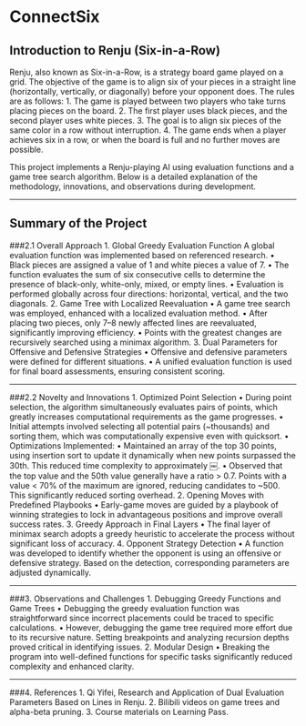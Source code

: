 # ConnectSix

## Introduction to Renju (Six-in-a-Row)

Renju, also known as Six-in-a-Row, is a strategy board game played on a grid. The objective of the game is to align six of your pieces in a straight line (horizontally, vertically, or diagonally) before your opponent does. The rules are as follows:
    1.    The game is played between two players who take turns placing pieces on the board.
    2.    The first player uses black pieces, and the second player uses white pieces.
    3.    The goal is to align six pieces of the same color in a row without interruption.
    4.    The game ends when a player achieves six in a row, or when the board is full and no further moves are possible.

This project implements a Renju-playing AI using evaluation functions and a game tree search algorithm. Below is a detailed explanation of the methodology, innovations, and observations during development.

---

## Summary of the Project

###2.1 Overall Approach
    1.    Global Greedy Evaluation Function
A global evaluation function was implemented based on referenced research.
    •    Black pieces are assigned a value of 1 and white pieces a value of 7.
    •    The function evaluates the sum of six consecutive cells to determine the presence of black-only, white-only, mixed, or empty lines.
    •    Evaluation is performed globally across four directions: horizontal, vertical, and the two diagonals.
    2.    Game Tree with Localized Reevaluation
    •    A game tree search was employed, enhanced with a localized evaluation method.
    •    After placing two pieces, only 7–8 newly affected lines are reevaluated, significantly improving efficiency.
    •    Points with the greatest changes are recursively searched using a minimax algorithm.
    3.    Dual Parameters for Offensive and Defensive Strategies
    •    Offensive and defensive parameters were defined for different situations.
    •    A unified evaluation function is used for final board assessments, ensuring consistent scoring.

---

###2.2 Novelty and Innovations
    1.    Optimized Point Selection
    •    During point selection, the algorithm simultaneously evaluates pairs of points, which greatly increases computational requirements as the game progresses.
    •    Initial attempts involved selecting all potential pairs (~thousands) and sorting them, which was computationally expensive even with quicksort.
    •    Optimizations Implemented:
    •    Maintained an array of the top 30 points, using insertion sort to update it dynamically when new points surpassed the 30th. This reduced time complexity to approximately ￼.
    •    Observed that the top value and the 50th value generally have a ratio > 0.7. Points with a value < 70% of the maximum are ignored, reducing candidates to ~500. This significantly reduced sorting overhead.
    2.    Opening Moves with Predefined Playbooks
    •    Early-game moves are guided by a playbook of winning strategies to lock in advantageous positions and improve overall success rates.
    3.    Greedy Approach in Final Layers
    •    The final layer of minimax search adopts a greedy heuristic to accelerate the process without significant loss of accuracy.
    4.    Opponent Strategy Detection
    •    A function was developed to identify whether the opponent is using an offensive or defensive strategy. Based on the detection, corresponding parameters are adjusted dynamically.

---

###3. Observations and Challenges
    1.    Debugging Greedy Functions and Game Trees
    •    Debugging the greedy evaluation function was straightforward since incorrect placements could be traced to specific calculations.
    •    However, debugging the game tree required more effort due to its recursive nature. Setting breakpoints and analyzing recursion depths proved critical in identifying issues.
    2.    Modular Design
    •    Breaking the program into well-defined functions for specific tasks significantly reduced complexity and enhanced clarity.

---

###4. References
    1.    Qi Yifei, Research and Application of Dual Evaluation Parameters Based on Lines in Renju.
    2.    Bilibili videos on game trees and alpha-beta pruning.
    3.    Course materials on Learning Pass.
